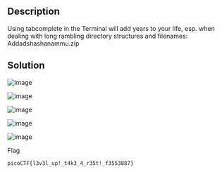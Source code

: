 ## Description

Using tabcomplete in the Terminal will add years to your life, esp. when dealing with long rambling directory structures and filenames: Addadshashanammu.zip

## Solution

![image](https://github.com/yeuubonn2k4/Pico/assets/161863346/89b7a400-ff3f-4cb6-a728-697413ebf369)

![image](https://github.com/yeuubonn2k4/Pico/assets/161863346/0a754a9b-85b8-4bf6-9a1e-2375c7c635ef)

![image](https://github.com/yeuubonn2k4/Pico/assets/161863346/1cf2f647-684d-4274-a01e-02e62e86e0d9)

![image](https://github.com/yeuubonn2k4/Pico/assets/161863346/0c4355f0-e741-4098-9233-c556ad6fcf83)

![image](https://github.com/yeuubonn2k4/Pico/assets/161863346/f2dadb65-ccf0-4b9b-b85c-22a4e39305ad)


Flag

`
picoCTF{l3v3l_up!_t4k3_4_r35t!_f3553887}
`
